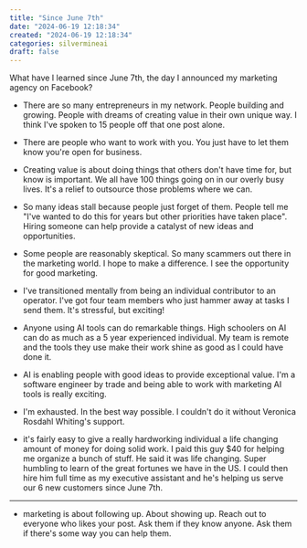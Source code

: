 ```yaml
---
title: "Since June 7th"
date: "2024-06-19 12:18:34"  
created: "2024-06-19 12:18:34"
categories: silvermineai  
draft: false
---
```

What have I learned since June 7th, the day I announced my marketing agency on Facebook?

- There are so many entrepreneurs in my network. People building and growing. People with dreams of creating value in their own unique way. I think I've spoken to 15 people off that one post alone. 

- There are people who want to work with you. You just have to let them know you're open for business. 

- Creating value is about doing things that others don't have time for, but know is important. We all have 100 things going on in our overly busy lives. It's a relief to outsource those problems where we can. 

- So many ideas stall because people just forget of them. People tell me "I've wanted to do this for years but other priorities have taken place". Hiring someone can help provide a catalyst of new ideas and opportunities. 

- Some people are reasonably skeptical. So many scammers out there in the marketing world. I hope to make a difference. I see the opportunity for good marketing. 

- I've transitioned mentally from being an individual contributor to an operator. I've got four team members who just hammer away at tasks I send them. It's stressful, but exciting!

- Anyone using AI tools can do remarkable things. High schoolers on AI can do as much as a 5 year experienced individual. My team is remote and the tools they use make their work shine as good as I could have done it. 

- AI is enabling people with good ideas to provide exceptional value. I'm a software engineer by trade and being able to work with marketing AI tools is really exciting. 

- I'm exhausted. In the best way possible. I couldn't do it without Veronica Rosdahl Whiting's support. 

- it's fairly easy to give a really hardworking individual a life changing amount of money for doing solid work. I paid this guy $40 for helping me organize a bunch of stuff. He said it was life changing. Super humbling to learn of the great fortunes we have in the US. I could then hire him full time as my executive assistant and he's helping us serve our 6 new customers since June 7th.

***

- marketing is about following up. About showing up. Reach out to everyone who likes your post. Ask them if they know anyone. Ask them if there's some way you can help them. 
